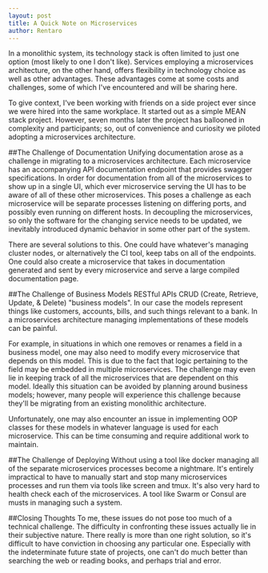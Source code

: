 ```yaml
---
layout: post
title: A Quick Note on Microservices
author: Rentaro
---
```


In a monolithic system, its technology stack is often limited to just one option (most likely to one I don't like). Services employing a microservices architecture, on the other hand, offers flexibility in technology choice as well as other advantages. These advantages come at some costs and challenges, some of which I've encountered and will be sharing here.

To give context, I've been working with friends on a side project ever since we were hired into the same workplace. It started out as a simple MEAN stack project. However, seven months later the project has ballooned in complexity and participants; so, out of convenience and curiosity we piloted adopting a microservices architecture.

##The Challenge of Documentation
Unifying documentation arose as a challenge in migrating to a microservices architecture. Each microservice has an accompanying API documentation endpoint that provides swagger specifications. In order for documentation from all of the microservices to show up in a single UI, which ever microservice serving the UI has to be aware of all of these other microservices. This poses a challenge as each microservice will be separate processes listening on differing ports, and possibly even running on different hosts. In decoupling the microservices, so only the software for the changing service needs to be updated, we inevitably introduced dynamic behavior in some other part of the system.

There are several solutions to this. One could have whatever's managing cluster nodes, or alternatively the CI tool, keep tabs on all of the endpoints. One could also create a microservice that takes in documentation generated and sent by every microservice and serve a large compiled documentation page. 

##The Challenge of Business Models
RESTful APIs CRUD (Create, Retrieve, Update, & Delete) "business models". In our case the models represent things like customers, accounts, bills, and such things relevant to a bank. In a microservices architecture managing implementations of these models can be painful. 

For example, in situations in which one removes or renames a field in a business model, one may also need to modify every microservice that depends on this model. This is due to the fact that logic pertaining to the field may be embedded in multiple microservices. The challenge may even lie in keeping track of all the microservices that are dependent on this model. Ideally this situation can be avoided by planning around business models; however, many people will experience this challenge because they'll be migrating from an existing monolithic architecture. 

Unfortunately, one may also encounter an issue in implementing OOP classes for these models in whatever language is used for each microservice. This can be time consuming and require additional work to maintain.

##The Challenge of Deploying
Without using a tool like docker managing all of the separate microservices processes become a nightmare. It's entirely impractical to have to manually start and stop many microservices processes and run them via tools like screen and tmux. It's also very hard to health check each of the microservices. A tool like Swarm or Consul are musts in managing such a system.

##Closing Thoughts
To me, these issues do not pose too much of a technical challenge. The difficulty in confronting these issues actually lie in their subjective nature. There really is more than one right solution, so it's difficult to have conviction in choosing any particular one. Especially with the indeterminate future state of projects, one can't do much better than searching the web or reading books, and perhaps trial and error.

